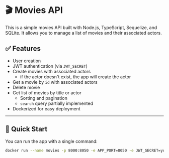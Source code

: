 # 🎬 Movies API

This is a simple movies API built with Node.js, TypeScript, Sequelize, and SQLite.
It allows you to manage a list of movies and their associated actors.

## ✅ Features

- User creation
- JWT authentication (via `JWT_SECRET`)
- Create movies with associated actors
  - if the actor doesn't exist, the app will create the actor
- Get a movie by `id` with associated actors
- Delete movie
- Get list of movies by title or actor
  - Sorting and pagination
  - `search` query partially implemented
- Dockerized for easy deployment

---

## 🚀 Quick Start

You can run the app with a single command:

```bash
docker run --name movies -p 8000:8050 -e APP_PORT=8050 -e JWT_SECRET=your_jwt_secret giver0/movies
